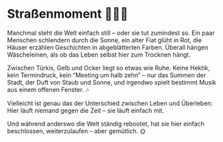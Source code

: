 ﻿---
layout: post
category: private gedanken
image: /assets/img/unterwegs.jpg
---
# Straßenmoment 🌴🚶‍♂️
Manchmal steht die Welt einfach still – oder sie tut zumindest so.
Ein paar Menschen schlendern durch die Sonne, ein alter Fiat glüht in Rot, die Häuser erzählen Geschichten in abgeblätterten Farben. Überall hängen Wäscheleinen, als ob das Leben selbst hier zum Trocknen hängt.

Zwischen Türkis, Gelb und Ocker liegt so etwas wie Ruhe. Keine Hektik, kein Termindruck, kein “Meeting um halb zehn” – nur das Summen der Stadt, der Duft von Staub und Sonne, und irgendwo spielt bestimmt Musik aus einem offenen Fenster. 🎶

Vielleicht ist genau das der Unterschied zwischen Leben und Überleben:
Hier läuft niemand gegen die Zeit – sie läuft einfach mit.

Und während anderswo die Welt ständig rebootet, hat sie hier einfach beschlossen, weiterzulaufen – aber gemütlich. 🌞